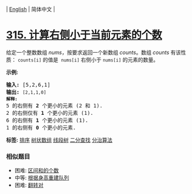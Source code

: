 | [English](README_EN.md) | 简体中文 |

# [315. 计算右侧小于当前元素的个数](https://leetcode-cn.com/problems/count-of-smaller-numbers-after-self)
<p>给定一个整数数组 <em>nums</em>，按要求返回一个新数组&nbsp;<em>counts</em>。数组 <em>counts</em> 有该性质： <code>counts[i]</code> 的值是&nbsp; <code>nums[i]</code> 右侧小于&nbsp;<code>nums[i]</code> 的元素的数量。</p>

<p><strong>示例:</strong></p>

<pre><strong>输入:</strong> [5,2,6,1]
<strong>输出:</strong> <code>[2,1,1,0] 
<strong>解释:</strong></code>
5 的右侧有 <strong>2 </strong>个更小的元素 (2 和 1).
2 的右侧仅有 <strong>1 </strong>个更小的元素 (1).
6 的右侧有 <strong>1 </strong>个更小的元素 (1).
1 的右侧有 <strong>0 </strong>个更小的元素.
</pre>

**标签:**  [排序](https://leetcode-cn.com/tag/sort) [树状数组](https://leetcode-cn.com/tag/binary-indexed-tree) [线段树](https://leetcode-cn.com/tag/segment-tree) [二分查找](https://leetcode-cn.com/tag/binary-search) [分治算法](https://leetcode-cn.com/tag/divide-and-conquer) 
 ### 相似题目
- 困难:	[区间和的个数](https://leetcode-cn.com/problems/count-of-range-sum) 
- 中等:	[根据身高重建队列](https://leetcode-cn.com/problems/queue-reconstruction-by-height) 
- 困难:	[翻转对](https://leetcode-cn.com/problems/reverse-pairs) 
